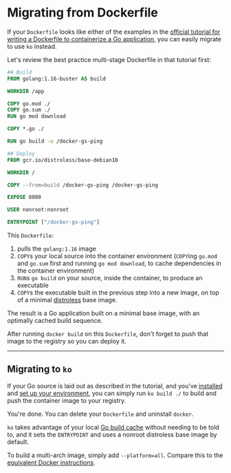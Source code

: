 # Migrating from Dockerfile

If your `Dockerfile` looks like either of the examples in the [official tutorial for writing a Dockerfile to containerize a Go application](https://docs.docker.com/language/golang/build-images/), you can easily migrate to use `ko` instead.

Let's review the best practice multi-stage Dockerfile in that tutorial first:

```Dockerfile
## Build
FROM golang:1.16-buster AS build

WORKDIR /app

COPY go.mod ./
COPY go.sum ./
RUN go mod download

COPY *.go ./

RUN go build -o /docker-gs-ping

## Deploy
FROM gcr.io/distroless/base-debian10

WORKDIR /

COPY --from=build /docker-gs-ping /docker-gs-ping

EXPOSE 8080

USER nonroot:nonroot

ENTRYPOINT ["/docker-gs-ping"]
```

This `Dockerfile`:

1. pulls the `golang:1.16` image
1. `COPY`s your local source into the container environment (`COPY`ing `go.mod` and `go.sum` first and running `go mod download`, to cache dependencies in the container environment)
1. `RUN`s `go build` on your source, inside the container, to produce an executable
1. `COPY`s the executable built in the previous step into a new image, on top of a minimal [distroless](https://github.com/GoogleContainerTools/distroless) base image.

The result is a Go application built on a minimal base image, with an optimally cached build sequence.

After running `docker build` on this `Dockerfile`, don't forget to push that image to the registry so you can deploy it.

---

## Migrating to `ko`

If your Go source is laid out as described in the tutorial, and you've [installed](../../install) and [set up your environment](../../get-started), you can simply run `ko build ./` to build and push the container image to your registry.

You're done. You can delete your `Dockerfile` and uninstall `docker`.

`ko` takes advantage of your local [Go build cache](../../features/build-cache) without needing to be told to, and it sets the `ENTRYPOINT` and uses a nonroot distroless base image by default.

To build a multi-arch image, simply add `--platform=all`.
Compare this to the [equivalent Docker instructions](https://docs.docker.com/desktop/multi-arch/).


